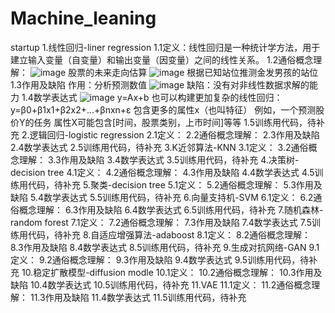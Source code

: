 # Machine_leaning
startup
1.线性回归-liner regression
1.1定义：线性回归是一种统计学方法，用于建立输入变量（自变量）和输出变量（因变量）之间的线性关系。
1.2通俗概念理解：
![image](https://github.com/catto123455/Machine_leaning/assets/140484656/107f3170-98fd-4fb8-b24e-7a1c76643eec)
股票的未来走向估算
![image](https://github.com/catto123455/Machine_leaning/assets/140484656/72088859-1f30-494b-b4a2-74a88582af90)
根据已知站位推测金发男孩的站位
1.3作用及缺陷
作用：分析预测数值
![image](https://github.com/catto123455/Machine_leaning/assets/140484656/7623e59e-ef77-430b-a1f2-a2e7822006b6)
缺陷：没有对非线性数据求解的能力
1.4数学表达式
![image](https://github.com/catto123455/Machine_leaning/assets/140484656/a6541224-bb93-4494-ba43-2dde4e6390ed)
y=Ax+b
也可以构建更加复杂的线性回归：
y=β0+β1x1+β2x2+...+βnxn+ε
包含更多的属性x（也叫特征）
例如，一个预测股价Y的任务
属性X可能包含[时间，股票类别，上市时间]等等
1.5训练用代码，待补充
2.逻辑回归-logistic regression
2.1定义：
2.2通俗概念理解：
2.3作用及缺陷
2.4数学表达式
2.5训练用代码，待补充
3.K近邻算法-KNN
3.1定义：
3.2通俗概念理解：
3.3作用及缺陷
3.4数学表达式
3.5训练用代码，待补充
4.决策树-decision tree
4.1定义：
4.2通俗概念理解：
4.3作用及缺陷
4.4数学表达式
4.5训练用代码，待补充
5.聚类-decision tree
5.1定义：
5.2通俗概念理解：
5.3作用及缺陷
5.4数学表达式
5.5训练用代码，待补充
6.向量支持机-SVM
6.1定义：
6.2通俗概念理解：
6.3作用及缺陷
6.4数学表达式
6.5训练用代码，待补充
7.随机森林-random forest
7.1定义：
7.2通俗概念理解：
7.3作用及缺陷
7.4数学表达式
7.5训练用代码，待补充
8.自适应增强算法-adaboost
8.1定义：
8.2通俗概念理解：
8.3作用及缺陷
8.4数学表达式
8.5训练用代码，待补充
9.生成对抗网络-GAN
9.1定义：
9.2通俗概念理解：
9.3作用及缺陷
9.4数学表达式
9.5训练用代码，待补充
10.稳定扩散模型-diffusion modle
10.1定义：
10.2通俗概念理解：
10.3作用及缺陷
10.4数学表达式
10.5训练用代码，待补充
11.VAE
11.1定义：
11.2通俗概念理解：
11.3作用及缺陷
11.4数学表达式
11.5训练用代码，待补充
